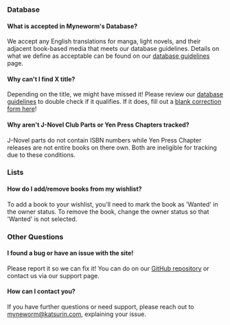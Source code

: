 ### Database

#### What is accepted in Myneworm's Database?
We accept any English translations for manga, light novels, and their adjacent book-based media that meets our database guidelines. 
Details on what we define as acceptable can be found on our <a href='/guidelines'>database guidelines</a> page.

#### Why can't I find X title?
Depending on the title, we might have missed it! Please review our <a href='/guidelines'>database guidelines</a> to double check 
if it qualifies. If it does, fill out a <a href="/book/correction">blank correction form here</a>!

#### Why aren't J-Novel Club Parts or Yen Press Chapters tracked?
J-Novel parts do not contain ISBN numbers while Yen Press Chapter releases are not entire books on there own. Both are ineligible
for tracking due to these conditions.

### Lists

#### How do I add/remove books from my wishlist?
To add a book to your wishlist, you'll need to mark the book as 'Wanted' in the owner status. To remove the book, change the owner status so that 'Wanted' is not selected.

### Other Questions

#### I found a bug or have an issue with the site!
Please report it so we can fix it! You can do on our [GitHub repository](https://github.com/AurelicButter/Myneworm/issues/new/choose)
or contact us via our support page.

#### How can I contact you?
If you have further questions or need support, please reach out to <a href='mailto:myneworm@katsurin.com'>myneworm@katsurin.com</a>, explaining your issue.
